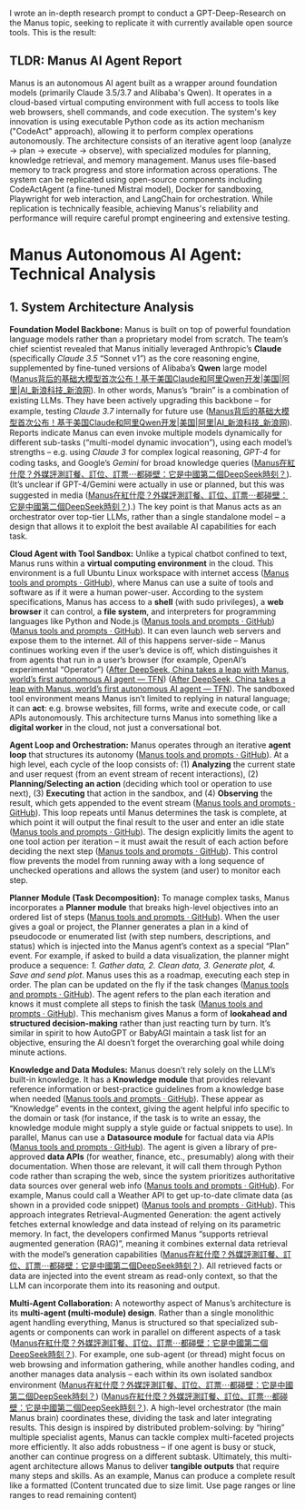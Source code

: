 I wrote an in-depth research prompt to conduct a GPT-Deep-Research on the Manus topic,
seeking to replicate it with currently available open source tools. This is the result:

## TLDR: Manus AI Agent Report

Manus is an autonomous AI agent built as a wrapper around foundation models (primarily Claude 3.5/3.7 and Alibaba's Qwen). It operates in a cloud-based virtual computing environment with full access to tools like web browsers, shell commands, and code execution. The system's key innovation is using executable Python code as its action mechanism ("CodeAct" approach), allowing it to perform complex operations autonomously.
The architecture consists of an iterative agent loop (analyze → plan → execute → observe), with specialized modules for planning, knowledge retrieval, and memory management. Manus uses file-based memory to track progress and store information across operations. The system can be replicated using open-source components including CodeActAgent (a fine-tuned Mistral model), Docker for sandboxing, Playwright for web interaction, and LangChain for orchestration. While replication is technically feasible, achieving Manus's reliability and performance will require careful prompt engineering and extensive testing.





# Manus Autonomous AI Agent: Technical Analysis

## 1. System Architecture Analysis

**Foundation Model Backbone:** Manus is built on top of powerful foundation language models rather than a proprietary model from scratch. The team’s chief scientist revealed that Manus initially leveraged Anthropic’s **Claude** (specifically *Claude 3.5* “Sonnet v1”) as the core reasoning engine, supplemented by fine-tuned versions of Alibaba’s **Qwen** large model ([Manus背后的基础大模型首次公布！基于美国Claude和阿里Qwen开发|美国|阿里|AI_新浪科技_新浪网](https://finance.sina.com.cn/tech/roll/2025-03-11/doc-inepfzst2804657.shtml#:~:text=3%E6%9C%8810%E6%97%A5%E6%B6%88%E6%81%AF%EF%BC%8CMonica%E8%81%94%E5%90%88%E5%88%9B%E5%A7%8B%E4%BA%BA%E3%80%81%E9%A6%96%E5%B8%AD%E7%A7%91%E5%AD%A6%E5%AE%B6%E5%AD%A3%E9%80%B8%E8%B6%85%EF%BC%88Peak%EF%BC%89%E4%BB%8A%E6%97%A5%E5%9C%A8%E7%A4%BE%E4%BA%A4%E5%B9%B3%E5%8F%B0%E9%80%8F%E9%9C%B2%EF%BC%8CManus%20%E4%BD%BF%E7%94%A8%E4%BA%86%20Claude%20%E5%A4%A7%E6%A8%A1%E5%9E%8B%E5%92%8C%E4%B8%8D%E5%90%8C%E7%9A%84%20%E9%98%BF%E9%87%8C%E5%8D%83%E9%97%AE%E5%A4%A7%E6%A8%A1%E5%9E%8B%EF%BC%88Qwen%EF%BC%89%E7%9A%84%E5%BE%AE%E8%B0%83%E6%A8%A1%E5%9E%8B%E5%BC%80%E5%8F%91%E3%80%82)). In other words, Manus’s “brain” is a combination of existing LLMs. They have been actively upgrading this backbone – for example, testing *Claude 3.7* internally for future use ([Manus背后的基础大模型首次公布！基于美国Claude和阿里Qwen开发|美国|阿里|AI_新浪科技_新浪网](https://finance.sina.com.cn/tech/roll/2025-03-11/doc-inepfzst2804657.shtml#:~:text=%E2%80%9C%E5%BD%93%E6%88%91%E4%BB%AC%E6%9E%84%E5%BB%BA%20Manus%20%E6%97%B6%EF%BC%8C%E5%8F%AA%E6%8B%BF%E5%88%B0%E4%BA%86%20Claude%203,7%E7%9C%8B%E8%B5%B7%E6%9D%A5%E7%9C%9F%E7%9A%84%E5%BE%88%E6%9C%89%E5%89%8D%E9%80%94%EF%BC%8C%E6%88%91%E4%BB%AC%E6%AD%A3%E5%9C%A8%E5%86%85%E9%83%A8%E6%B5%8B%E8%AF%95%EF%BC%8C%E4%BC%9A%E5%8F%91%E5%B8%83%E6%9B%B4%E6%96%B0%E3%80%82%E2%80%9D)). Reports indicate Manus can even invoke multiple models dynamically for different sub-tasks (“multi-model dynamic invocation”), using each model’s strengths – e.g. using *Claude 3* for complex logical reasoning, *GPT-4* for coding tasks, and Google’s *Gemini* for broad knowledge queries ([Manus在紅什麼？外媒評測訂餐、訂位、訂票⋯都碰壁：它是中國第二個DeepSeek時刻？](https://tw.stock.yahoo.com/news/manus%E5%9C%A8%E7%B4%85%E4%BB%80%E9%BA%BC-%E5%A4%96%E5%AA%92%E8%A9%95%E6%B8%AC%E8%A8%82%E9%A4%90-%E8%A8%82%E4%BD%8D-%E8%A8%82%E7%A5%A8-%E9%83%BD%E7%A2%B0%E5%A3%81-043708332.html#:~:text=%E6%93%9A%E3%80%8ATechChurch%E3%80%8B%E5%A0%B1%E5%B0%8E%EF%BC%8CManus%E7%9A%84%E9%96%8B%E7%99%BC%E4%B8%A6%E9%9D%9E%E5%BE%9E%E9%9B%B6%E9%96%8B%E5%A7%8B%EF%BC%8C%E8%80%8C%E6%98%AF%E7%B5%90%E5%90%88%E7%8F%BE%E6%9C%89%E5%92%8C%E7%B6%93%E9%81%8E%E5%BE%AE%E8%AA%BF%E7%9A%84AI%E6%A8%A1%E5%9E%8B%E3%80%82%E5%85%B6%E9%96%8B%E7%99%BC%E5%9C%98%E9%9A%8A%E6%8C%87%E5%87%BA%EF%BC%8CMan%20us%E6%8E%A1%E7%94%A8%E4%BA%86%E3%80%8C%E5%A4%9A%E6%A8%A1%E5%9E%8B%E5%8B%95%E6%85%8B%E8%AA%BF%E7%94%A8%E3%80%8D%E7%AD%96%E7%95%A5%EF%BC%8C%E8%AA%BF%E7%94%A8%E5%A4%9A%E5%80%8B%E7%8F%BE%E6%9C%89%E7%9A%84%E5%A4%A7%E5%9E%8B%E8%AA%9E%E8%A8%80%E6%A8%A1%E5%9E%8B%EF%BC%88%E5%A6%82%20GPT,4%20%E7%94%A8%E6%96%BC%E7%B7%A8%E7%A2%BC%E4%BB%BB%E5%8B%99%EF%BC%8C%E8%80%8C%20Gemini%E5%89%87%E7%94%A8%E6%96%BC%E7%B6%9C%E5%90%88%E7%9F%A5%E8%AD%98%E8%99%95%E7%90%86%E3%80%82)). (It’s unclear if GPT-4/Gemini were actually in use or planned, but this was suggested in media ([Manus在紅什麼？外媒評測訂餐、訂位、訂票⋯都碰壁：它是中國第二個DeepSeek時刻？](https://tw.stock.yahoo.com/news/manus%E5%9C%A8%E7%B4%85%E4%BB%80%E9%BA%BC-%E5%A4%96%E5%AA%92%E8%A9%95%E6%B8%AC%E8%A8%82%E9%A4%90-%E8%A8%82%E4%BD%8D-%E8%A8%82%E7%A5%A8-%E9%83%BD%E7%A2%B0%E5%A3%81-043708332.html#:~:text=%E6%93%9A%E3%80%8ATechChurch%E3%80%8B%E5%A0%B1%E5%B0%8E%EF%BC%8CManus%E7%9A%84%E9%96%8B%E7%99%BC%E4%B8%A6%E9%9D%9E%E5%BE%9E%E9%9B%B6%E9%96%8B%E5%A7%8B%EF%BC%8C%E8%80%8C%E6%98%AF%E7%B5%90%E5%90%88%E7%8F%BE%E6%9C%89%E5%92%8C%E7%B6%93%E9%81%8E%E5%BE%AE%E8%AA%BF%E7%9A%84AI%E6%A8%A1%E5%9E%8B%E3%80%82%E5%85%B6%E9%96%8B%E7%99%BC%E5%9C%98%E9%9A%8A%E6%8C%87%E5%87%BA%EF%BC%8CMan%20us%E6%8E%A1%E7%94%A8%E4%BA%86%E3%80%8C%E5%A4%9A%E6%A8%A1%E5%9E%8B%E5%8B%95%E6%85%8B%E8%AA%BF%E7%94%A8%E3%80%8D%E7%AD%96%E7%95%A5%EF%BC%8C%E8%AA%BF%E7%94%A8%E5%A4%9A%E5%80%8B%E7%8F%BE%E6%9C%89%E7%9A%84%E5%A4%A7%E5%9E%8B%E8%AA%9E%E8%A8%80%E6%A8%A1%E5%9E%8B%EF%BC%88%E5%A6%82%20GPT,4%20%E7%94%A8%E6%96%BC%E7%B7%A8%E7%A2%BC%E4%BB%BB%E5%8B%99%EF%BC%8C%E8%80%8C%20Gemini%E5%89%87%E7%94%A8%E6%96%BC%E7%B6%9C%E5%90%88%E7%9F%A5%E8%AD%98%E8%99%95%E7%90%86%E3%80%82)).) The key point is that Manus acts as an orchestrator over top-tier LLMs, rather than a single standalone model – a design that allows it to exploit the best available AI capabilities for each task.

**Cloud Agent with Tool Sandbox:** Unlike a typical chatbot confined to text, Manus runs within a **virtual computing environment** in the cloud. This environment is a full Ubuntu Linux workspace with internet access ([Manus tools and prompts · GitHub](https://gist.github.com/jlia0/db0a9695b3ca7609c9b1a08dcbf872c9#:~:text=%3Csandbox_environment%3E%20System%20Environment%3A%20,Home%20directory%3A%20%2Fhome%2Fubuntu)), where Manus can use a suite of tools and software as if it were a human power-user. According to the system specifications, Manus has access to a **shell** (with sudo privileges), a **web browser** it can control, a **file system**, and interpreters for programming languages like Python and Node.js ([Manus tools and prompts · GitHub](https://gist.github.com/jlia0/db0a9695b3ca7609c9b1a08dcbf872c9#:~:text=,applications%20and%20provide%20public%20access)) ([Manus tools and prompts · GitHub](https://gist.github.com/jlia0/db0a9695b3ca7609c9b1a08dcbf872c9#:~:text=%3Cdeploy_rules%3E%20,and%20emphasize%20their%20temporary%20nature)). It can even launch web servers and expose them to the internet. All of this happens server-side – Manus continues working even if the user’s device is off, which distinguishes it from agents that run in a user’s browser (for example, OpenAI’s experimental “Operator”) ([After DeepSeek, China takes a leap with Manus, world’s first autonomous AI agent — TFN](https://techfundingnews.com/after-deepseek-china-takes-a-leap-with-manus-worlds-first-autonomous-ai-agent/#:~:text=Moreover%2C%20Manus%20operates%20in%20a,and%20even%20troubleshoots%20technical%20issues)) ([After DeepSeek, China takes a leap with Manus, world’s first autonomous AI agent — TFN](https://techfundingnews.com/after-deepseek-china-takes-a-leap-with-manus-worlds-first-autonomous-ai-agent/#:~:text=Moreover%2C%20Manus%20operates%20in%20a,sustaining%20digital%20worker)). The sandboxed tool environment means Manus isn’t limited to replying in natural language; it can **act**: e.g. browse websites, fill forms, write and execute code, or call APIs autonomously. This architecture turns Manus into something like a **digital worker** in the cloud, not just a conversational bot.

**Agent Loop and Orchestration:** Manus operates through an iterative **agent loop** that structures its autonomy ([Manus tools and prompts · GitHub](https://gist.github.com/jlia0/db0a9695b3ca7609c9b1a08dcbf872c9#:~:text=,per%20iteration%2C%20patiently%20repeat%20above)). At a high level, each cycle of the loop consists of: (1) **Analyzing** the current state and user request (from an event stream of recent interactions), (2) **Planning/Selecting an action** (deciding which tool or operation to use next), (3) **Executing** that action in the sandbox, and (4) **Observing** the result, which gets appended to the event stream ([Manus tools and prompts · GitHub](https://gist.github.com/jlia0/db0a9695b3ca7609c9b1a08dcbf872c9#:~:text=1,user%20via%20message%20tools%2C%20providing)). This loop repeats until Manus determines the task is complete, at which point it will output the final result to the user and enter an idle state ([Manus tools and prompts · GitHub](https://gist.github.com/jlia0/db0a9695b3ca7609c9b1a08dcbf872c9#:~:text=environment%20with%20new%20observations%20added,agent_loop)). The design explicitly limits the agent to one tool action per iteration – it must await the result of each action before deciding the next step ([Manus tools and prompts · GitHub](https://gist.github.com/jlia0/db0a9695b3ca7609c9b1a08dcbf872c9#:~:text=1,above%20steps%20until%20task%20completion)). This control flow prevents the model from running away with a long sequence of unchecked operations and allows the system (and user) to monitor each step. 

**Planner Module (Task Decomposition):** To manage complex tasks, Manus incorporates a **Planner module** that breaks high-level objectives into an ordered list of steps ([Manus tools and prompts · GitHub](https://gist.github.com/jlia0/db0a9695b3ca7609c9b1a08dcbf872c9#:~:text=%3Cplanner_module%3E%20,step%20number%2C%20status%2C%20and%20reflection)). When the user gives a goal or project, the Planner generates a plan in a kind of pseudocode or enumerated list (with step numbers, descriptions, and status) which is injected into the Manus agent’s context as a special “Plan” event. For example, if asked to build a data visualization, the planner might produce a sequence: *1. Gather data, 2. Clean data, 3. Generate plot, 4. Save and send plot*. Manus uses this as a roadmap, executing each step in order. The plan can be updated on the fly if the task changes ([Manus tools and prompts · GitHub](https://gist.github.com/jlia0/db0a9695b3ca7609c9b1a08dcbf872c9#:~:text=,step%20number%2C%20status%2C%20and%20reflection)). The agent refers to the plan each iteration and knows it must complete all steps to finish the task ([Manus tools and prompts · GitHub](https://gist.github.com/jlia0/db0a9695b3ca7609c9b1a08dcbf872c9#:~:text=,step%20number%2C%20status%2C%20and%20reflection)). This mechanism gives Manus a form of **lookahead and structured decision-making** rather than just reacting turn by turn. It’s similar in spirit to how AutoGPT or BabyAGI maintain a task list for an objective, ensuring the AI doesn’t forget the overarching goal while doing minute actions.

**Knowledge and Data Modules:** Manus doesn’t rely solely on the LLM’s built-in knowledge. It has a **Knowledge module** that provides relevant reference information or best-practice guidelines from a knowledge base when needed ([Manus tools and prompts · GitHub](https://gist.github.com/jlia0/db0a9695b3ca7609c9b1a08dcbf872c9#:~:text=%3Cknowledge_module%3E%20,knowledge_module)). These appear as “Knowledge” events in the context, giving the agent helpful info specific to the domain or task (for instance, if the task is to write an essay, the knowledge module might supply a style guide or factual snippets to use). In parallel, Manus can use a **Datasource module** for factual data via APIs ([Manus tools and prompts · GitHub](https://gist.github.com/jlia0/db0a9695b3ca7609c9b1a08dcbf872c9#:~:text=%3Cdatasource_module%3E%20,system%2C%20no%20login%20or%20authorization)). The agent is given a library of pre-approved **data APIs** (for weather, finance, etc., presumably) along with their documentation. When those are relevant, it will call them through Python code rather than scraping the web, since the system prioritizes authoritative data sources over general web info ([Manus tools and prompts · GitHub](https://gist.github.com/jlia0/db0a9695b3ca7609c9b1a08dcbf872c9#:~:text=%3Cinfo_rules%3E%20,validation)). For example, Manus could call a Weather API to get up-to-date climate data (as shown in a provided code snippet) ([Manus tools and prompts · GitHub](https://gist.github.com/jlia0/db0a9695b3ca7609c9b1a08dcbf872c9#:~:text=%5C%60%5C%60%5C%60python%20import%20sys%20sys.path.append%28%27%2Fopt%2F.manus%2F.sandbox,location)). This approach integrates Retrieval-Augmented Generation: the agent actively fetches external knowledge and data instead of relying on its parametric memory. In fact, the developers confirmed Manus “supports retrieval augmented generation (RAG)”, meaning it combines external data retrieval with the model’s generation capabilities ([Manus在紅什麼？外媒評測訂餐、訂位、訂票⋯都碰壁：它是中國第二個DeepSeek時刻？](https://tw.stock.yahoo.com/news/manus%E5%9C%A8%E7%B4%85%E4%BB%80%E9%BA%BC-%E5%A4%96%E5%AA%92%E8%A9%95%E6%B8%AC%E8%A8%82%E9%A4%90-%E8%A8%82%E4%BD%8D-%E8%A8%82%E7%A5%A8-%E9%83%BD%E7%A2%B0%E5%A3%81-043708332.html#:~:text=%E7%94%A8%E6%96%BC%E9%82%8F%E8%BC%AF%E6%8E%A8%E7%90%86%EF%BC%8CGPT)). All retrieved facts or data are injected into the event stream as read-only context, so that the LLM can incorporate them into its reasoning and output.

**Multi-Agent Collaboration:** A noteworthy aspect of Manus’s architecture is its **multi-agent (multi-module) design**. Rather than a single monolithic agent handling everything, Manus is structured so that specialized sub-agents or components can work in parallel on different aspects of a task ([Manus在紅什麼？外媒評測訂餐、訂位、訂票⋯都碰壁：它是中國第二個DeepSeek時刻？](https://tw.stock.yahoo.com/news/manus%E5%9C%A8%E7%B4%85%E4%BB%80%E9%BA%BC-%E5%A4%96%E5%AA%92%E8%A9%95%E6%B8%AC%E8%A8%82%E9%A4%90-%E8%A8%82%E4%BD%8D-%E8%A8%82%E7%A5%A8-%E9%83%BD%E7%A2%B0%E5%A3%81-043708332.html#:~:text=%E8%87%B3%E6%96%BCManus%E7%9A%84%E4%BB%A3%E7%90%86%E5%8A%9F%E8%83%BD%EF%BC%8C%E4%B8%BB%E8%A6%81%E6%BA%90%E8%87%AA%E5%85%B6%E5%A4%9A%E4%BB%A3%E7%90%86%E6%9E%B6%E6%A7%8B%EF%BC%88multi)). For example, one sub-agent (or thread) might focus on web browsing and information gathering, while another handles coding, and another manages data analysis – each within its own isolated sandbox environment ([Manus在紅什麼？外媒評測訂餐、訂位、訂票⋯都碰壁：它是中國第二個DeepSeek時刻？](https://tw.stock.yahoo.com/news/manus%E5%9C%A8%E7%B4%85%E4%BB%80%E9%BA%BC-%E5%A4%96%E5%AA%92%E8%A9%95%E6%B8%AC%E8%A8%82%E9%A4%90-%E8%A8%82%E4%BD%8D-%E8%A8%82%E7%A5%A8-%E9%83%BD%E7%A2%B0%E5%A3%81-043708332.html#:~:text=%E8%87%B3%E6%96%BCManus%E7%9A%84%E4%BB%A3%E7%90%86%E5%8A%9F%E8%83%BD%EF%BC%8C%E4%B8%BB%E8%A6%81%E6%BA%90%E8%87%AA%E5%85%B6%E5%A4%9A%E4%BB%A3%E7%90%86%E6%9E%B6%E6%A7%8B%EF%BC%88multi)) ([Manus在紅什麼？外媒評測訂餐、訂位、訂票⋯都碰壁：它是中國第二個DeepSeek時刻？](https://tw.stock.yahoo.com/news/manus%E5%9C%A8%E7%B4%85%E4%BB%80%E9%BA%BC-%E5%A4%96%E5%AA%92%E8%A9%95%E6%B8%AC%E8%A8%82%E9%A4%90-%E8%A8%82%E4%BD%8D-%E8%A8%82%E7%A5%A8-%E9%83%BD%E7%A2%B0%E5%A3%81-043708332.html#:~:text=%E9%80%99%E4%BA%9B%E5%AD%90%E4%BB%A3%E7%90%86%EF%BC%8C%E5%89%87%E5%9C%A8%E5%90%84%E8%87%AA%E7%9A%84%E8%99%9B%E6%93%AC%E6%A9%9F%E7%92%B0%E5%A2%83%E4%B8%AD%E7%8D%A8%E7%AB%8B%E9%81%8B%E8%A1%8C%EF%BC%8C%E5%B0%88%E6%B3%A8%E6%96%BC%E7%89%B9%E5%AE%9A%E7%9A%84%E4%BB%BB%E5%8B%99%EF%BC%8C%E4%BE%8B%E5%A6%82%E8%B3%87%E6%96%99%E5%88%86%E6%9E%90%E3%80%81%E7%A8%8B%E5%BC%8F%E6%92%B0%E5%AF%AB%E6%88%96%E7%B6%B2%E9%A0%81%E7%80%8F%E8%A6%BD%E7%AD%89%E3%80%82)). A high-level orchestrator (the main Manus brain) coordinates these, dividing the task and later integrating results. This design is inspired by distributed problem-solving: by “hiring” multiple specialist agents, Manus can tackle complex multi-faceted projects more efficiently. It also adds robustness – if one agent is busy or stuck, another can continue progress on a different subtask. Ultimately, this multi-agent architecture allows Manus to deliver **tangible outputs** that require many steps and skills. As an example, Manus can produce a complete result like a formatted 
(Content truncated due to size limit. Use page ranges or line ranges to read remaining content)